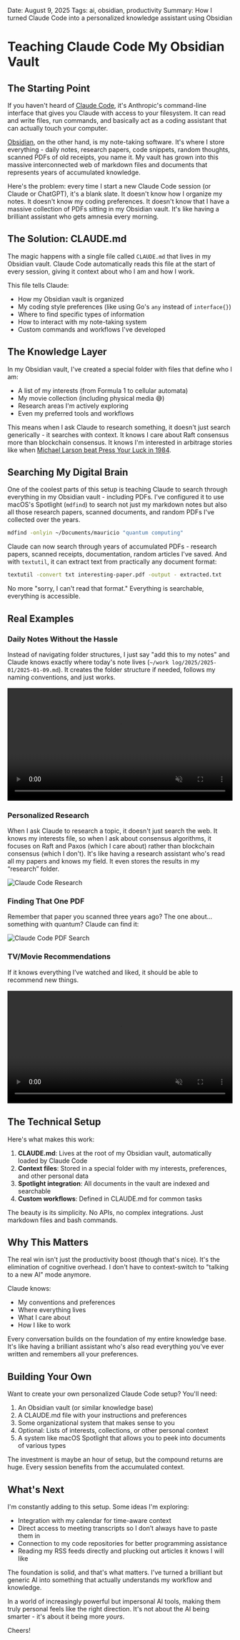 Date: August 9, 2025
Tags: ai, obsidian, productivity
Summary: How I turned Claude Code into a personalized knowledge assistant using Obsidian

# Teaching Claude Code My Obsidian Vault

## The Starting Point

If you haven't heard of [Claude Code](https://claude.ai/code), it's Anthropic's command-line interface that gives you Claude with access to your filesystem. It can read and write files, run commands, and basically act as a coding assistant that can actually touch your computer.

[Obsidian](https://obsidian.md), on the other hand, is my note-taking software. It's where I store everything - daily notes, research papers, code snippets, random thoughts, scanned PDFs of old receipts, you name it. My vault has grown into this massive interconnected web of markdown files and documents that represents years of accumulated knowledge.

Here's the problem: every time I start a new Claude Code session (or Claude or ChatGPT), it's a blank slate. It doesn't know how I organize my notes. It doesn't know my coding preferences. It doesn't know that I have a massive collection of PDFs sitting in my Obsidian vault. It's like having a brilliant assistant who gets amnesia every morning.

## The Solution: CLAUDE.md

The magic happens with a single file called `CLAUDE.md` that lives in my Obsidian vault. Claude Code automatically reads this file at the start of every session, giving it context about who I am and how I work.

This file tells Claude:
* How my Obsidian vault is organized
* My coding style preferences (like using Go's `any` instead of `interface{}`)
* Where to find specific types of information
* How to interact with my note-taking system
* Custom commands and workflows I've developed

## The Knowledge Layer

In my Obsidian vault, I've created a special folder with files that define who I am:
- A list of my interests (from Formula 1 to cellular automata)
- My movie collection (including physical media 😅)
- Research areas I'm actively exploring
- Even my preferred tools and workflows

This means when I ask Claude to research something, it doesn't just search generically - it searches with context. It knows I care about Raft consensus more than blockchain consensus. It knows I'm interested in arbitrage stories like when [Michael Larson beat Press Your Luck in 1984](https://en.wikipedia.org/wiki/Press_Your_Luck_scandal).

## Searching My Digital Brain

One of the coolest parts of this setup is teaching Claude to search through everything in my Obsidian vault - including PDFs. I've configured it to use macOS's Spotlight (`mdfind`) to search not just my markdown notes but also all those research papers, scanned documents, and random PDFs I've collected over the years.

```bash
mdfind -onlyin ~/Documents/mauricio "quantum computing"
```

Claude can now search through years of accumulated PDFs - research papers, scanned receipts, documentation, random articles I've saved. And with `textutil`, it can extract text from practically any document format:

```bash
textutil -convert txt interesting-paper.pdf -output - extracted.txt
```

No more "sorry, I can't read that format." Everything is searchable, everything is accessible.

## Real Examples

### Daily Notes Without the Hassle

Instead of navigating folder structures, I just say "add this to my notes" and Claude knows exactly where today's note lives (`~/work log/2025/2025-01/2025-01-09.md`). It creates the folder structure if needed, follows my naming conventions, and just works.

<video controls muted playsinline loop style="max-width:100%;width:100%;height:auto;display:block;margin:1rem 0;" title="Claude Code Daily Notes">
	<source src="/_Images/claude-code-daily-note.mp4" type="video/mp4" />
	Claude Code Daily Notes video
</video>

### Personalized Research

When I ask Claude to research a topic, it doesn't just search the web. It knows my interests file, so when I ask about consensus algorithms, it focuses on Raft and Paxos (which I care about) rather than blockchain consensus (which I don't). It's like having a research assistant who's read all my papers and knows my field. It even stores the results in my “research” folder.

![Claude Code Research](/_Images/claude-code-research.png)

### Finding That One PDF

Remember that paper you scanned three years ago? The one about... something with quantum? Claude can find it:

![Claude Code PDF Search](/_Images/claude-code-pdf.png)

### TV/Movie Recommendations

If it knows everything I’ve watched and liked, it should be able to recommend new things.

<video controls muted playsinline loop style="max-width:100%;width:100%;height:auto;display:block;margin:1rem 0;" title="Claude Code Movie Search">
	<source src="/_Images/claude-code-movies.mp4" type="video/mp4" />
	Claude Code Movie Search video
</video>

## The Technical Setup

Here's what makes this work:

1. **CLAUDE.md**: Lives at the root of my Obsidian vault, automatically loaded by Claude Code
2. **Context files**: Stored in a special folder with my interests, preferences, and other personal data
3. **Spotlight integration**: All documents in the vault are indexed and searchable
4. **Custom workflows**: Defined in CLAUDE.md for common tasks

The beauty is its simplicity. No APIs, no complex integrations. Just markdown files and bash commands.

## Why This Matters

The real win isn't just the productivity boost (though that's nice). It's the elimination of cognitive overhead. I don't have to context-switch to "talking to a new AI" mode anymore.

Claude knows:
* My conventions and preferences
* Where everything lives
* What I care about
* How I like to work

Every conversation builds on the foundation of my entire knowledge base. It's like having a brilliant assistant who's also read everything you've ever written and remembers all your preferences.

## Building Your Own

Want to create your own personalized Claude Code setup? You'll need:

1. An Obsidian vault (or similar knowledge base)
2. A CLAUDE.md file with your instructions and preferences
3. Some organizational system that makes sense to you
4. Optional: Lists of interests, collections, or other personal context
5. A system like macOS Spotlight that allows you to peek into documents of various types

The investment is maybe an hour of setup, but the compound returns are huge. Every session benefits from the accumulated context.

## What's Next

I'm constantly adding to this setup. Some ideas I'm exploring:
* Integration with my calendar for time-aware context
* Direct access to meeting transcripts so I don’t always have to paste them in
* Connection to my code repositories for better programming assistance
* Reading my RSS feeds directly and plucking out articles it knows I will like

The foundation is solid, and that's what matters. I've turned a brilliant but generic AI into something that actually understands my workflow and knowledge.

In a world of increasingly powerful but impersonal AI tools, making them truly personal feels like the right direction. It's not about the AI being smarter - it's about it being more *yours*.

Cheers!
